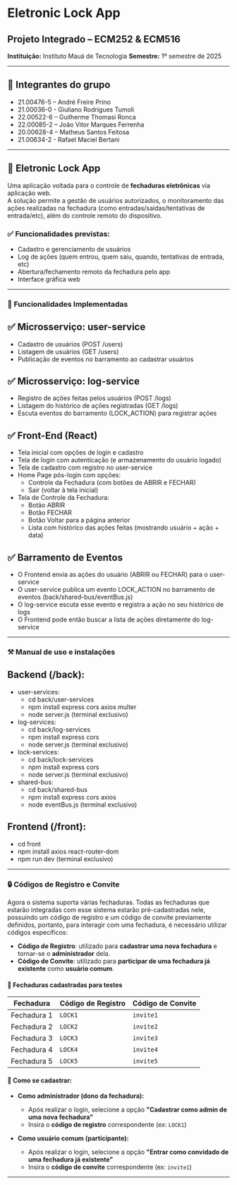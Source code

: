 # Eletronic Lock App

## Projeto Integrado – ECM252 & ECM516  
**Instituição:** Instituto Mauá de Tecnologia
**Semestre:** 1º semestre de 2025

---


## 👥 Integrantes do grupo

- 21.00476-5 – André Freire Prino 
- 21.00036-0 - Giuliano Rodrigues Tumoli 
- 22.00522-6 – Guilherme Thomasi Ronca 
- 22.00085-2 – João Vitor Marques Ferrenha 
- 20.00628-4 – Matheus Santos Feitosa 
- 21.00634-2 - Rafael Maciel Bertani 

---

## 🔐 Eletronic Lock App

Uma aplicação voltada para o controle de **fechaduras eletrônicas** via aplicação web.  
A solução permite a gestão de usuários autorizados, o monitoramento das ações realizadas na fechadura (como entradas/saídas/tentativas de entrada/etc), além do controle remoto do dispositivo.

### ✅ Funcionalidades previstas:
- Cadastro e gerenciamento de usuários
- Log de ações (quem entrou, quem saiu, quando, tentativas de entrada, etc)
- Abertura/fechamento remoto da fechadura pelo app
- Interface gráfica web

---

### 🚀 Funcionalidades Implementadas
## ✅ Microsserviço: user-service
- Cadastro de usuários (POST /users)
- Listagem de usuários (GET /users)
- Publicação de eventos no barramento ao cadastrar usuários

## ✅ Microsserviço: log-service
- Registro de ações feitas pelos usuários (POST /logs)
- Listagem do histórico de ações registradas (GET /logs)
- Escuta eventos do barramento (LOCK_ACTION) para registrar ações

## ✅ Front-End (React)
- Tela inicial com opções de login e cadastro
- Tela de login com autenticação (e armazenamento do usuário logado)
- Tela de cadastro com registro no user-service
- Home Page pós-login com opções:
    - Controle da Fechadura (com botões de ABRIR e FECHAR)
    - Sair (voltar à tela inicial)
- Tela de Controle da Fechadura:
    - Botão ABRIR
    - Botão FECHAR
    - Botão Voltar para a página anterior
    - Lista com histórico das ações feitas (mostrando usuário + ação + data)

## ✅ Barramento de Eventos
- O Frontend envia as ações do usuário (ABRIR ou FECHAR) para o user-service
- O user-service publica um evento LOCK_ACTION no barramento de eventos (back/shared-bus/eventBus.js)
- O log-service escuta esse evento e registra a ação no seu histórico de logs
- O Frontend pode então buscar a lista de ações diretamente do log-service

---

### ⚒️ Manual de uso e instalações
## Backend (/back):
- user-services:
    - cd back/user-services
    - npm install express cors axios multer
    - node server.js (terminal exclusivo)
- log-services: 
    - cd back/log-services
    - npm install express cors 
    - node server.js (terminal exclusivo)
- lock-services:
    - cd back/lock-services
    - npm install express cors 
    - node server.js (terminal exclusivo)
- shared-bus:
    - cd back/shared-bus
    - npm install express cors axios
    - node eventBus.js (terminal exclusivo)

## Frontend (/front):
- cd front
- npm install axios react-router-dom
- npm run dev (terminal exclusivo)

---

### 🔒 Códigos de Registro e Convite

Agora o sistema suporta várias fechaduras. Todas as fechaduras que estarão integradas com esse sistema estarão pré-cadastradas nele, possuíndo um código de registro e um código de convite previamente definidos, portanto, para interagir com uma fechadura, é necessário utilizar códigos específicos:

- **Código de Registro**: utilizado para **cadastrar uma nova fechadura** e tornar-se o **administrador** dela.
- **Código de Convite**: utilizado para **participar de uma fechadura já existente** como **usuário comum**.

#### 🔐 Fechaduras cadastradas para testes

| Fechadura    | Código de Registro | Código de Convite |
|--------------|--------------------|-------------------|
| Fechadura 1  | `LOCK1`            | `invite1`         |
| Fechadura 2  | `LOCK2`            | `invite2`         |
| Fechadura 3  | `LOCK3`            | `invite3`         |
| Fechadura 4  | `LOCK4`            | `invite4`         |
| Fechadura 5  | `LOCK5`            | `invite5`         |

#### 👤 Como se cadastrar:

- **Como administrador (dono da fechadura):**
  - Após realizar o login, selecione a opção **"Cadastrar como admin de uma nova fechadura"**
  - Insira o **código de registro** correspondente (ex: `LOCK1`)

- **Como usuário comum (participante):**
  - Após realizar o login, selecione a opção **"Entrar como convidado de uma fechadura já existente"**
  - Insira o **código de convite** correspondente (ex: `invite1`)

---
